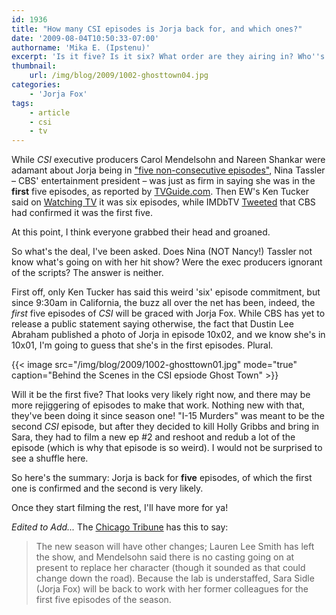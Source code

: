 ```yaml
---
id: 1936
title: "How many CSI episodes is Jorja back for, and which ones?"
date: '2009-08-04T10:50:33-07:00'
authorname: 'Mika E. (Ipstenu)'
excerpt: 'Is it five? Is it six? What order are they airing in? Who''s in what and when?  If you''re confused, you''re not alone.'
thumbnail:
    url: /img/blog/2009/1002-ghosttown04.jpg
categories:
    - 'Jorja Fox'
tags:
    - article
    - csi
    - tv
---
```


While _CSI_ executive producers Carol Mendelsohn and Nareen Shankar were adamant about Jorja being in ["five non-consecutive episodes"](http://ausiellofiles.ew.com/2009/07/29/csi-scoop-saras-back-is-grissom-next/), Nina Tassler – CBS' entertainment president – was just as firm in saying she was in the **first** five episodes, as reported by [TVGuide.com](http://www.tvguide.com/News/CSI-Fishburne-Tassler-1008612.aspx).  Then EW's Ken Tucker said on [Watching TV](http://watching-tv.ew.com/2009/08/03/csi-and-its-laurence-fishburne-problem/) it was six episodes, while IMDbTV [Tweeted](http://twitter.com/IMDbTV/status/3109502771) that CBS had confirmed it was the first five.

At this point, I think everyone grabbed their head and groaned.

So what's the deal, I've been asked.  Does Nina (NOT Nancy!) Tassler not know what's going on with her hit show?  Were the exec producers ignorant of the scripts?  The answer is neither.

First off, only Ken Tucker has said this weird 'six' episode commitment, but since 9:30am in California, the buzz all over the net has been, indeed, the _first_ five episodes of _CSI_ will be graced with Jorja Fox.  While CBS has yet to release a public statement saying otherwise, the fact that Dustin Lee Abraham published a photo of Jorja in episode 10x02, and we know she's in 10x01, I'm going to guess that she's in the first episodes. Plural.

{{< image src="/img/blog/2009/1002-ghosttown01.jpg" mode="true" caption="Behind the Scenes in the CSI epsiode Ghost Town" >}}

Will it be the first five? That looks very likely right now, and there may be more rejiggering of episodes to make that work. Nothing new with that, they've been doing it since season one! "I-15 Murders" was meant to be the second _CSI_ episode, but after they decided to kill Holly Gribbs and bring in Sara, they had to film a new ep #2 and reshoot and redub a lot of the episode (which is why that episode is so weird). I would not be surprised to see a shuffle here.

So here's the summary: Jorja is back for **five** episodes, of which the first one is confirmed and the second is very likely.

Once they start filming the rest, I'll have more for ya!

_Edited to Add..._ The [Chicago Tribune](http://featuresblogs.chicagotribune.com/entertainment_tv/2009/08/csi-fishburne-petersen.html) has this to say:

> The new season will have other changes; Lauren Lee Smith has left the show, and Mendelsohn said there is no casting going on at present to replace her character (though it sounded as that could change down the road). Because the lab is understaffed, Sara Sidle (Jorja Fox) will be back to work with her former colleagues for the first five episodes of the season.
